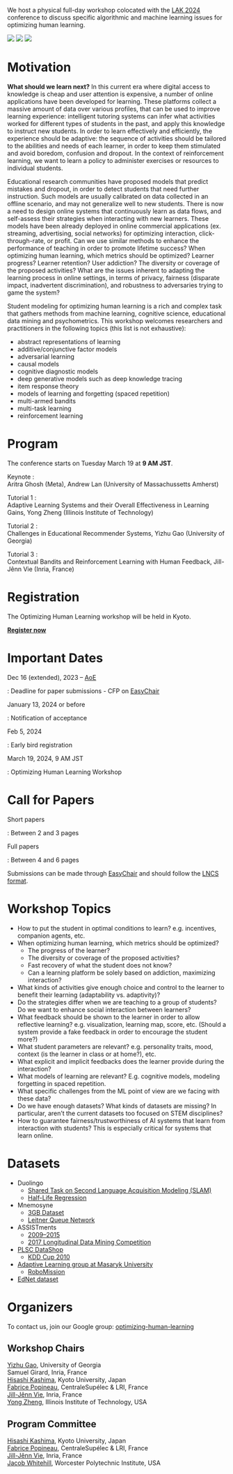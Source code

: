 We host a physical full-day workshop colocated with the [LAK 2024](https://www.solaresearch.org/events/lak/lak24/) conference to discuss specific algorithmic and machine learning issues for optimizing human learning.

<div id="logos" class="responsive">
    <a href="https://www.kyoto-u.ac.jp/en/"><img src="/static/img/kyoto.png" /></a>
    <a href="https://team.inria.fr/soda/"><img src="/static/img/inria.jpg" /></a>
    <a href="http://www.centralesupelec.fr/en"><img src="/static/img/cs.png" /></a>
</div>

# Motivation

**What should we learn next?** In this current era where digital access to knowledge is cheap and user attention is expensive, a number of online applications have been developed for learning. These platforms collect a massive amount of data over various profiles, that can be used to improve learning experience: intelligent tutoring systems can infer what activities worked for different types of students in the past, and apply this knowledge to instruct new students. In order to learn effectively and efficiently, the experience should be adaptive: the sequence of activities should be tailored to the abilities and needs of each learner, in order to keep them stimulated and avoid boredom, confusion and dropout. In the context of reinforcement learning, we want to learn a policy to administer exercises or resources to individual students.

Educational research communities have proposed models that predict mistakes and dropout, in order to detect students that need further instruction. Such models are usually calibrated on data collected in an offline scenario, and may not generalize well to new students. There is now a need to design online systems that continuously learn as data flows, and self-assess their strategies when interacting with new learners. These models have been already deployed in online commercial applications (ex. streaming, advertising, social networks) for optimizing interaction, click-through-rate, or profit. Can we use similar methods to enhance the performance of teaching in order to promote lifetime success? When optimizing human learning, which metrics should be optimized? Learner progress? Learner retention? User addiction? The diversity or coverage of the proposed activities? What are the issues inherent to adapting the learning process in online settings, in terms of privacy, fairness (disparate impact, inadvertent discrimination), and robustness to adversaries trying to game the system?

Student modeling for optimizing human learning is a rich and complex task that gathers methods from machine learning, cognitive science, educational data mining and psychometrics. This workshop welcomes researchers and practitioners in the following topics (this list is not exhaustive):

- abstract representations of learning
- additive/conjunctive factor models
- adversarial learning
- causal models
- cognitive diagnostic models
- deep generative models such as deep knowledge tracing
- item response theory
- models of learning and forgetting (spaced repetition)
- multi-armed bandits
- multi-task learning
- reinforcement learning

# Program

The conference starts on Tuesday March 19 at **9 AM JST**.

Keynote
:   
Aritra Ghosh (Meta), Andrew Lan (University of Massachussetts Amherst)

Tutorial 1
:   
Adaptive Learning Systems and their Overall Effectiveness in Learning Gains, Yong Zheng (Illinois Institute of Technology)

Tutorial 2
:   
Challenges in Educational Recommender Systems, Yizhu Gao (University of Georgia)

Tutorial 3
:   
Contextual Bandits and Reinforcement Learning with Human Feedback, Jill-Jênn Vie (Inria, France)

# Registration

The Optimizing Human Learning workshop will be held in Kyoto.

[**Register now**](https://www.solaresearch.org/events/lak/lak24/registration/)

# Important Dates

Dec 16 (extended), 2023 – [AoE](https://www.timeanddate.com/time/zones/aoe)

:   Deadline for paper submissions - CFP on [EasyChair](https://easychair.org/conferences/?conf=wasl2024)

January 13, 2024 or before

:   Notification of acceptance

Feb 5, 2024

:   Early bird registration

March 19, 2024, 9 AM JST

:   Optimizing Human Learning Workshop

# Call for Papers

Short papers

:    Between 2 and 3 pages

Full papers

:    Between 4 and 6 pages

Submissions can be made through [EasyChair](https://easychair.org/conferences/?conf=wasl2024) and should follow the [LNCS format](http://www.springer.com/fr/computer-science/lncs/conference-proceedings-guidelines).

# Workshop Topics

- How to put the student in optimal conditions to learn? e.g. incentives, companion agents, etc.
- When optimizing human learning, which metrics should be optimized?
    - The progress of the learner?
    - The diversity or coverage of the proposed activities?
    - Fast recovery of what the student does not know?
    - Can a learning platform be solely based on addiction, maximizing interaction?
- What kinds of activities give enough choice and control to the learner to benefit their learning (adaptability vs. adaptivity)?
- Do the strategies differ when we are teaching to a group of students? Do we want to enhance social interaction between learners?
- What feedback should be shown to the learner in order to allow reflective learning? e.g. visualization, learning map, score, etc. (Should a system provide a fake feedback in order to encourage the student more?)
- What student parameters are relevant? e.g. personality traits, mood, context (is the learner in class or at home?), etc.
- What explicit and implicit feedbacks does the learner provide during the interaction?
- What models of learning are relevant? E.g. cognitive models, modeling forgetting in spaced repetition.
- What specific challenges from the ML point of view are we facing with these data?
- Do we have enough datasets? What kinds of datasets are missing? In particular, aren’t the current datasets too focused on STEM disciplines?
- How to guarantee fairness/trustworthiness of AI systems that learn from interaction with students? This is especially critical for systems that learn online.

# Datasets

- Duolingo
    - [Shared Task on Second Language Acquisition Modeling (SLAM)](http://sharedtask.duolingo.com)
    - [Half-Life Regression](https://github.com/duolingo/halflife-regression)
- Mnemosyne
    - [3GB Dataset](https://archive.org/details/20140127MnemosynelogsAll.db)
    - [Leitner Queue Network](https://github.com/rddy/leitnerq)
- ASSISTments
    - [2009–2015](https://sites.google.com/site/assistmentsdata/home/assistment-2009-2010-data)
    - [2017 Longitudinal Data Mining Competition](https://sites.google.com/view/assistmentsdatamining)
- [PLSC DataShop](http://pslcdatashop.web.cmu.edu)
    - [KDD Cup 2010](https://pslcdatashop.web.cmu.edu/KDDCup/downloads.jsp)
- [Adaptive Learning group at Masaryk University](https://www.fi.muni.cz/adaptivelearning/?a=data)
	- [RoboMission](https://github.com/adaptive-learning/adaptive-learning-research/tree/master/data/robomission-2019-12)
- [EdNet dataset](https://github.com/riiid/ednet)

# Organizers

To contact us, join our Google group: [optimizing-human-learning](https://groups.google.com/forum/#!forum/optimizing-human-learning)

## Workshop Chairs

[Yizhu Gao](https://people.coe.uga.edu/yizhu-gao/), University of Georgia  
Samuel Girard, Inria, France  
[Hisashi Kashima](https://hkashima.github.io/index_e.html), Kyoto University, Japan  
[Fabrice Popineau](http://fabrice.popineau.net/), CentraleSupélec & LRI, France  
[Jill-Jênn Vie](https://jjv.ie), Inria, France  
[Yong Zheng](https://itm.iit.edu/zheng/index.html), Illinois Institute of Technology, USA

## Program Committee

[Hisashi Kashima](https://hkashima.github.io/index_e.html), Kyoto University, Japan  
[Fabrice Popineau](http://fabrice.popineau.net/), CentraleSupélec & LRI, France  
[Jill-Jênn Vie](https://jjv.ie), Inria, France  
[Jacob Whitehill](https://www.wpi.edu/people/faculty/jrwhitehill), Worcester Polytechnic Institute, USA
